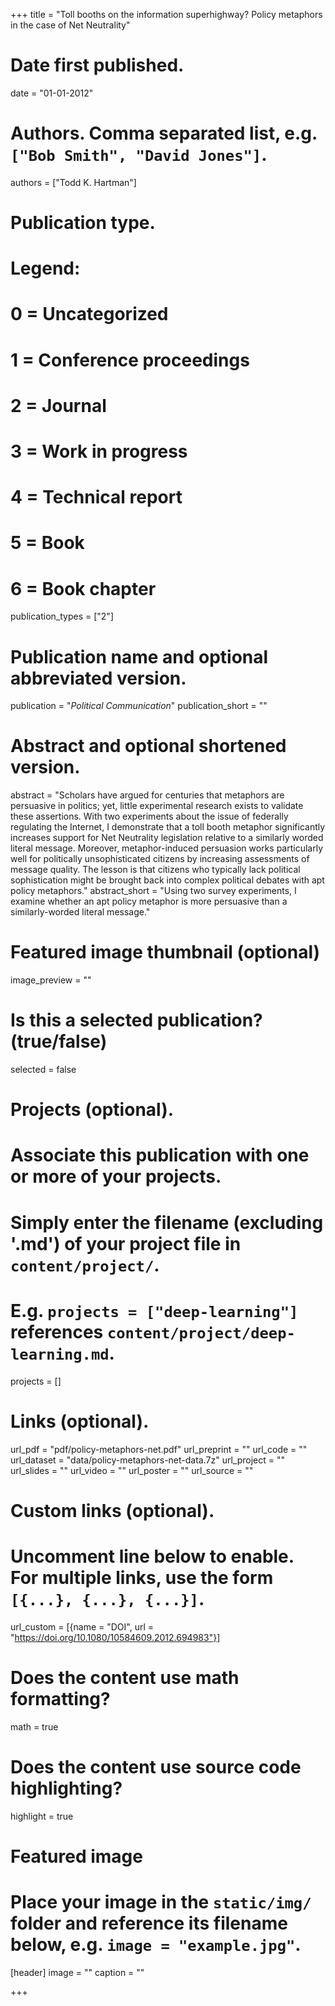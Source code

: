 +++
title = "Toll booths on the information superhighway? Policy metaphors in the case of Net Neutrality"

# Date first published.
date = "01-01-2012"

# Authors. Comma separated list, e.g. `["Bob Smith", "David Jones"]`.
authors = ["Todd K. Hartman"]

# Publication type.
# Legend:
# 0 = Uncategorized
# 1 = Conference proceedings
# 2 = Journal
# 3 = Work in progress
# 4 = Technical report
# 5 = Book
# 6 = Book chapter
publication_types = ["2"]

# Publication name and optional abbreviated version.
publication = "*Political Communication*"
publication_short = ""

# Abstract and optional shortened version.
abstract = "Scholars have argued for centuries that metaphors are persuasive in politics; yet, little experimental research exists to validate these assertions. With two experiments about the issue of federally regulating the Internet, I demonstrate that a toll booth metaphor significantly increases support for Net Neutrality legislation relative to a similarly worded literal message. Moreover, metaphor-induced persuasion works particularly well for politically unsophisticated citizens by increasing assessments of message quality. The lesson is that citizens who typically lack political sophistication might be brought back into complex political debates with apt policy metaphors."
abstract_short = "Using two survey experiments, I examine whether an apt policy metaphor is more persuasive than a similarly-worded literal message."

# Featured image thumbnail (optional)
image_preview = ""

# Is this a selected publication? (true/false)
selected = false

# Projects (optional).
#   Associate this publication with one or more of your projects.
#   Simply enter the filename (excluding '.md') of your project file in `content/project/`.
#   E.g. `projects = ["deep-learning"]` references `content/project/deep-learning.md`.
projects = []

# Links (optional).
url_pdf = "pdf/policy-metaphors-net.pdf"
url_preprint = ""
url_code = ""
url_dataset = "data/policy-metaphors-net-data.7z"
url_project = ""
url_slides = ""
url_video = ""
url_poster = ""
url_source = ""

# Custom links (optional).
#   Uncomment line below to enable. For multiple links, use the form `[{...}, {...}, {...}]`.
url_custom = [{name = "DOI", url = "https://doi.org/10.1080/10584609.2012.694983"}]

# Does the content use math formatting?
math = true

# Does the content use source code highlighting?
highlight = true

# Featured image
# Place your image in the `static/img/` folder and reference its filename below, e.g. `image = "example.jpg"`.
[header]
image = ""
caption = ""

+++
